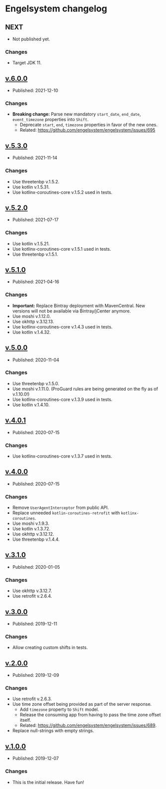 # Engelsystem changelog

## NEXT

* Not published yet.

### Changes

* Target JDK 11.


## [v.6.0.0](https://github.com/johnjohndoe/engelsystem/releases/tag/v.6.0.0)

* Published: 2021-12-10

### Changes

* **Breaking change:** Parse new mandatory `start_date`, `end_date`, `event_timezone` properties into `Shift`.
  * Deprecate `start`, `end`, `timezone` properties in favor of the new ones.
  * Related: https://github.com/engelsystem/engelsystem/issues/695


## [v.5.3.0](https://github.com/johnjohndoe/engelsystem/releases/tag/v.5.3.0)

* Published: 2021-11-14

### Changes

* Use threetenbp v.1.5.2.
* Use kotlin v.1.5.31.
* Use kotlinx-coroutines-core v.1.5.2 used in tests.


## [v.5.2.0](https://github.com/johnjohndoe/engelsystem/releases/tag/v.5.2.0)

* Published: 2021-07-17

### Changes

* Use kotlin v.1.5.21.
* Use kotlinx-coroutines-core v.1.5.1 used in tests.
* Use threetenbp v.1.5.1.


## [v.5.1.0](https://github.com/johnjohndoe/engelsystem/releases/tag/v.5.1.0)

* Published: 2021-04-16

### Changes

* **Important:** Replace Bintray deployment with MavenCentral. New versions will not be available via Bintray/jCenter anymore.
* Use moshi v.1.12.0.
* Use okhttp v.3.12.13.
* Use kotlinx-coroutines-core v.1.4.3 used in tests.
* Use kotlin v.1.4.32.


## [v.5.0.0](https://github.com/johnjohndoe/engelsystem/releases/tag/v.5.0.0)

* Published: 2020-11-04

### Changes

* Use threetenbp v.1.5.0.
* Use moshi v.1.11.0. (ProGuard rules are being generated on the fly as of v.1.10.0!)
* Use kotlinx-coroutines-core v.1.3.9 used in tests.
* Use kotlin v.1.4.10.


## [v.4.0.1](https://github.com/johnjohndoe/engelsystem/releases/tag/v.4.0.1)

* Published: 2020-07-15

### Changes

* Use kotlinx-coroutines-core v.1.3.7 used in tests.


## [v.4.0.0](https://github.com/johnjohndoe/engelsystem/releases/tag/v.4.0.0)

* Published: 2020-07-15

### Changes

* Remove `UserAgentInterceptor` from public API.
* Replace unneeded `kotlin-coroutines-retrofit` with `kotlinx-coroutines`.
* Use moshi v.1.9.3.
* Use kotlin v.1.3.72.
* Use okhttp v.3.12.12.
* Use threetenbp v.1.4.4.


## [v.3.1.0](https://github.com/johnjohndoe/engelsystem/releases/tag/v.3.1.0)

* Published: 2020-01-05

### Changes

* Use okhttp v.3.12.7.
* Use retrofit v.2.6.4.

## [v.3.0.0](https://github.com/johnjohndoe/engelsystem/releases/tag/v.3.0.0)

* Published: 2019-12-11

### Changes

* Allow creating custom shifts in tests.


## [v.2.0.0](https://github.com/johnjohndoe/engelsystem/releases/tag/v.2.0.0)

* Published: 2019-12-09

### Changes

* Use retrofit v.2.6.3.
* Use time zone offset being provided as part of the server response.
  * Add `timezone` property to `Shift` model.
  * Release the consuming app from having to pass the time zone offset itself.
  * Related: https://github.com/engelsystem/engelsystem/issues/689.
* Replace null-strings with empty strings.


## [v.1.0.0](https://github.com/johnjohndoe/engelsystem/releases/tag/v.1.0.0)

* Published: 2019-12-07

### Changes

* This is the initial release. Have fun!
